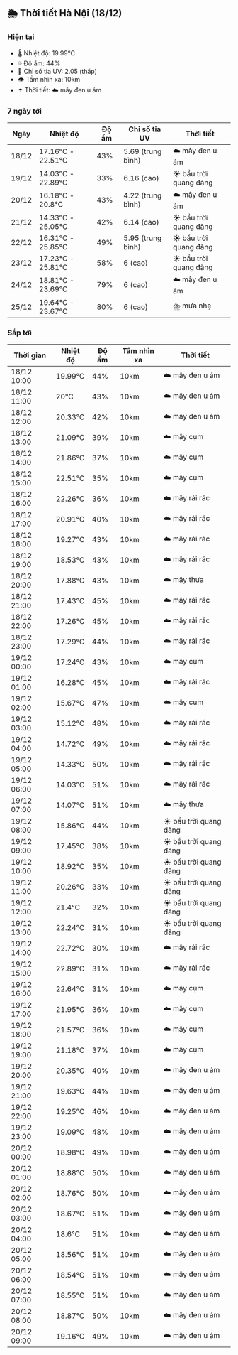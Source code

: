## 🌦️ Thời tiết Hà Nội (18/12)

### Hiện tại

- 🌡️ Nhiệt độ: 19.99℃
- 💦 Độ ẩm: 44%
- 🌟 Chỉ số tia UV: 2.05 (thấp)
- 👁️ Tầm nhìn xa: 10km
- ☂️ Thời tiết: ☁️ mây đen u ám

### 7 ngày tới

| Ngày | Nhiệt độ | Độ ẩm | Chỉ số tia UV | Thời tiết |
| --- | --- | --- | --- | --- |
| 18/12 | 17.16℃ - 22.51℃ | 43% | 5.69 (trung bình) | ☁️ mây đen u ám |
| 19/12 | 14.03℃ - 22.89℃ | 33% | 6.16 (cao) | ☀️ bầu trời quang đãng |
| 20/12 | 16.18℃ - 20.8℃ | 43% | 4.22 (trung bình) | ☁️ mây đen u ám |
| 21/12 | 14.33℃ - 25.05℃ | 42% | 6.14 (cao) | ☀️ bầu trời quang đãng |
| 22/12 | 16.31℃ - 25.85℃ | 49% | 5.95 (trung bình) | ☀️ bầu trời quang đãng |
| 23/12 | 17.23℃ - 25.81℃ | 58% | 6 (cao) | ☀️ bầu trời quang đãng |
| 24/12 | 18.81℃ - 23.69℃ | 79% | 6 (cao) | ☁️ mây đen u ám |
| 25/12 | 19.64℃ - 23.67℃ | 80% | 6 (cao) | ⛈️ mưa nhẹ |

### Sắp tới

| Thời gian | Nhiệt độ | Độ ẩm | Tầm nhìn xa | Thời tiết |
| --- | --- | --- | --- | --- |
| 18/12 10:00 | 19.99℃ | 44% | 10km | ☁️ mây đen u ám |
| 18/12 11:00 | 20℃ | 43% | 10km | ☁️ mây đen u ám |
| 18/12 12:00 | 20.33℃ | 42% | 10km | ☁️ mây đen u ám |
| 18/12 13:00 | 21.09℃ | 39% | 10km | ☁️ mây cụm |
| 18/12 14:00 | 21.86℃ | 37% | 10km | ☁️ mây cụm |
| 18/12 15:00 | 22.51℃ | 35% | 10km | ☁️ mây cụm |
| 18/12 16:00 | 22.26℃ | 36% | 10km | ☁️ mây rải rác |
| 18/12 17:00 | 20.91℃ | 40% | 10km | ☁️ mây rải rác |
| 18/12 18:00 | 19.27℃ | 43% | 10km | ☁️ mây rải rác |
| 18/12 19:00 | 18.53℃ | 43% | 10km | ☁️ mây rải rác |
| 18/12 20:00 | 17.88℃ | 43% | 10km | ☁️ mây thưa |
| 18/12 21:00 | 17.43℃ | 45% | 10km | ☁️ mây rải rác |
| 18/12 22:00 | 17.26℃ | 45% | 10km | ☁️ mây rải rác |
| 18/12 23:00 | 17.29℃ | 44% | 10km | ☁️ mây rải rác |
| 19/12 00:00 | 17.24℃ | 43% | 10km | ☁️ mây cụm |
| 19/12 01:00 | 16.28℃ | 45% | 10km | ☁️ mây rải rác |
| 19/12 02:00 | 15.67℃ | 47% | 10km | ☁️ mây cụm |
| 19/12 03:00 | 15.12℃ | 48% | 10km | ☁️ mây rải rác |
| 19/12 04:00 | 14.72℃ | 49% | 10km | ☁️ mây rải rác |
| 19/12 05:00 | 14.33℃ | 50% | 10km | ☁️ mây rải rác |
| 19/12 06:00 | 14.03℃ | 51% | 10km | ☁️ mây rải rác |
| 19/12 07:00 | 14.07℃ | 51% | 10km | ☁️ mây thưa |
| 19/12 08:00 | 15.86℃ | 44% | 10km | ☀️ bầu trời quang đãng |
| 19/12 09:00 | 17.45℃ | 38% | 10km | ☀️ bầu trời quang đãng |
| 19/12 10:00 | 18.92℃ | 35% | 10km | ☀️ bầu trời quang đãng |
| 19/12 11:00 | 20.26℃ | 33% | 10km | ☀️ bầu trời quang đãng |
| 19/12 12:00 | 21.4℃ | 32% | 10km | ☀️ bầu trời quang đãng |
| 19/12 13:00 | 22.24℃ | 31% | 10km | ☀️ bầu trời quang đãng |
| 19/12 14:00 | 22.72℃ | 30% | 10km | ☁️ mây rải rác |
| 19/12 15:00 | 22.89℃ | 31% | 10km | ☁️ mây rải rác |
| 19/12 16:00 | 22.64℃ | 31% | 10km | ☁️ mây cụm |
| 19/12 17:00 | 21.95℃ | 36% | 10km | ☁️ mây cụm |
| 19/12 18:00 | 21.57℃ | 36% | 10km | ☁️ mây cụm |
| 19/12 19:00 | 21.18℃ | 37% | 10km | ☁️ mây cụm |
| 19/12 20:00 | 20.35℃ | 40% | 10km | ☁️ mây đen u ám |
| 19/12 21:00 | 19.63℃ | 44% | 10km | ☁️ mây đen u ám |
| 19/12 22:00 | 19.25℃ | 46% | 10km | ☁️ mây đen u ám |
| 19/12 23:00 | 19.09℃ | 48% | 10km | ☁️ mây đen u ám |
| 20/12 00:00 | 18.98℃ | 49% | 10km | ☁️ mây đen u ám |
| 20/12 01:00 | 18.88℃ | 50% | 10km | ☁️ mây đen u ám |
| 20/12 02:00 | 18.76℃ | 50% | 10km | ☁️ mây đen u ám |
| 20/12 03:00 | 18.67℃ | 51% | 10km | ☁️ mây đen u ám |
| 20/12 04:00 | 18.6℃ | 51% | 10km | ☁️ mây đen u ám |
| 20/12 05:00 | 18.56℃ | 51% | 10km | ☁️ mây đen u ám |
| 20/12 06:00 | 18.54℃ | 51% | 10km | ☁️ mây đen u ám |
| 20/12 07:00 | 18.55℃ | 51% | 10km | ☁️ mây đen u ám |
| 20/12 08:00 | 18.87℃ | 50% | 10km | ☁️ mây đen u ám |
| 20/12 09:00 | 19.16℃ | 49% | 10km | ☁️ mây đen u ám |
